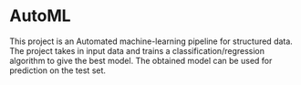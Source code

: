 # AutoML
This project is an Automated machine-learning pipeline for structured data.  The project takes in input data and trains a classification/regression algorithm to give the best model. The obtained model can be used for prediction on the test set.
